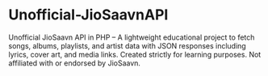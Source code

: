 # Unofficial-JioSaavnAPI
Unofficial JioSaavn API in PHP – A lightweight educational project to fetch songs, albums, playlists, and artist data with JSON responses including lyrics, cover art, and media links. Created strictly for learning purposes. Not affiliated with or endorsed by JioSaavn.
